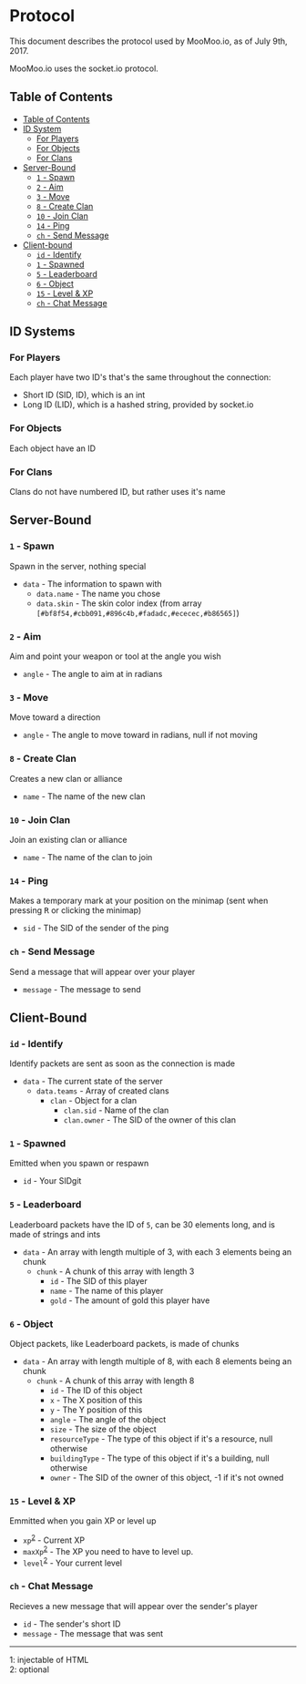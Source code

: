 # Protocol

This document describes the protocol used by MooMoo.io, as of July 9th, 2017.

MooMoo.io uses the socket.io protocol.

## Table of Contents

* [Table of Contents](#table-of-contents)
* [ID System](#id-systems)
  * [For Players](#for-players)
  * [For Objects](#for-objects)
  * [For Clans](#for-clans)
* [Server-Bound](#server-bound)
  * [`1` - Spawn](#1---spawn)
  * [`2` - Aim](#2---aim)
  * [`3` - Move](#3---move)
  * [`8` - Create Clan](#8---create-clan)
  * [`10` - Join Clan](#10---join-clan)
  * [`14` - Ping](#14---ping)
  * [`ch` - Send Message](#ch---send-message)
* [Client-bound](#client-bound)
  * [`id` - Identify](#id---identify)
  * [`1` - Spawned](#1---spawned)
  * [`5` - Leaderboard](#5---leaderboard)
  * [`6` - Object](#6---object)
  * [`15` - Level & XP](#15---level--xp)
  * [`ch` - Chat Message](#ch---chat-message)

## ID Systems

### For Players

Each player have two ID's that's the same throughout the connection:
* Short ID (SID, ID), which is an int
* Long ID (LID), which is a hashed string, provided by socket.io

### For Objects

Each object have an ID

### For Clans

Clans do not have numbered ID, but rather uses it's name

## Server-Bound 

### `1` - Spawn
Spawn in the server, nothing special
* `data` - The information to spawn with
  * `data.name` - The name you chose
  * `data.skin` - The skin color index (from array `[#bf8f54,#cbb091,#896c4b,#fadadc,#ececec,#b86565]`)

### `2` - Aim
Aim and point your weapon or tool at the angle you wish
* `angle` - The angle to aim at in radians

### `3` - Move
Move toward a direction
* `angle` - The angle to move toward in radians, null if not moving

### `8` - Create Clan
Creates a new clan or alliance
* `name` - The name of the new clan

### `10` - Join Clan
Join an existing clan or alliance
* `name` - The name of the clan to join

### `14` - Ping
Makes a temporary mark at your position on the minimap (sent when pressing <kbd>R</kbd> or clicking the minimap)
* `sid` - The SID of the sender of the ping

### `ch` - Send Message
Send a message that will appear over your player
* `message` - The message to send

## Client-Bound

### `id` - Identify
Identify packets are sent as soon as the connection is made
* `data` - The current state of the server
  * `data.teams` - Array of created clans
    * `clan` - Object for a clan
      * `clan.sid` - Name of the clan
      * `clan.owner` - The SID of the owner of this clan

### `1` - Spawned
Emitted when you spawn or respawn
* `id` - Your SIDgit

### `5` - Leaderboard
Leaderboard packets have the ID of `5`, can be 30 elements long, and is made of strings and ints
* `data` - An array with length multiple of 3, with each 3 elements being an chunk
  * `chunk` - A chunk of this array with length 3
    * `id` - The SID of this player
    * `name` - The name of this player
    * `gold` - The amount of gold this player have

### `6` - Object
Object packets, like Leaderboard packets, is made of chunks
* `data` - An array with length multiple of 8, with each 8 elements being an chunk
  * `chunk` - A chunk of this array with length 8
    * `id` - The ID of this object
    * `x` - The X position of this
    * `y` - The Y position of this
    * `angle` - The angle of the object
    * `size` - The size of the object
    * `resourceType` - The type of this object if it's a resource, null otherwise
    * `buildingType` - The type of this object if it's a building, null otherwise
    * `owner` - The SID of the owner of this object, -1 if it's not owned

### `15` - Level & XP
Emmitted when you gain XP or level up
* `xp`<sup>[2](#foot-2)</sup> - Current XP
* `maxXp`<sup>[2](#foot-2)</sup> - The XP you need to have to level up.
* `level`<sup>[2](#foot-2)</sup> - Your current level

### `ch` - Chat Message
Recieves a new message that will appear over the sender's player
* `id` - The sender's short ID
* `message` - The message that was sent

- - - - - - - - - - - - - - - - - - - -

<a name="foot-1">1</a>: injectable of HTML  
<a name="foot-2">2</a>: optional  
